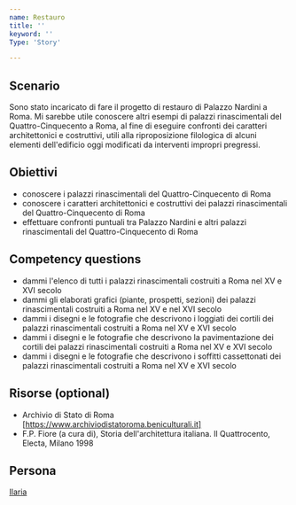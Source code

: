 ```yaml
---
name: Restauro
title: ''
keyword: ''
Type: 'Story'

---
```


## Scenario
Sono stato incaricato di fare il progetto di restauro di Palazzo Nardini a Roma. Mi sarebbe utile conoscere altri esempi di palazzi rinascimentali del Quattro-Cinquecento a Roma, al fine di eseguire confronti dei caratteri architettonici e costruttivi, utili alla riproposizione filologica di alcuni elementi dell'edificio oggi modificati da interventi impropri pregressi.

## Obiettivi
- conoscere i palazzi rinascimentali del Quattro-Cinquecento di Roma
- conoscere i caratteri architettonici e costruttivi dei palazzi rinascimentali del Quattro-Cinquecento di Roma
- effettuare confronti puntuali tra Palazzo Nardini e altri palazzi rinascimentali del Quattro-Cinquecento di Roma

## Competency questions
- dammi l'elenco di tutti i palazzi rinascimentali costruiti a Roma nel XV e XVI secolo
- dammi gli elaborati grafici (piante, prospetti, sezioni) dei palazzi rinascimentali costruiti a Roma nel XV e nel XVI secolo
- dammi i disegni e le fotografie che descrivono i loggiati dei cortili dei palazzi rinascimentali costruiti a Roma nel XV e XVI secolo
- dammi i disegni e le fotografie che descrivono la pavimentazione dei cortili dei palazzi rinascimentali costruiti a Roma nel XV e XVI secolo
- dammi i disegni e le fotografie che descrivono i soffitti cassettonati dei palazzi rinascimentali costruiti a Roma nel XV e XVI secolo


## Risorse (optional)
- Archivio di Stato di Roma [https://www.archiviodistatoroma.beniculturali.it]
- F.P. Fiore (a cura di), Storia dell'architettura italiana. Il Quattrocento, Electa, Milano 1998

## Persona
[Ilaria](https://github.com/read-project/stories/blob/main/Persona/Ilaria.md) 
